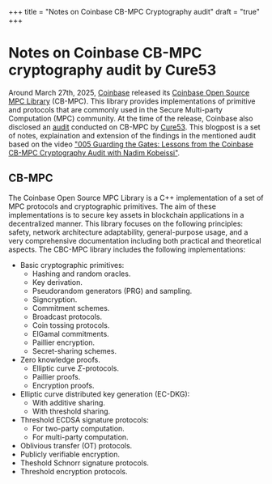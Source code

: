 +++
title = "Notes on Coinbase CB-MPC Cryptography audit"
draft = "true"
+++

# Notes on Coinbase CB-MPC cryptography audit by Cure53

Around March 27th, 2025, [Coinbase](https://www.coinbase.com) released its [Coinbase Open Source MPC Library](https://github.com/coinbase/cb-mpc) (CB-MPC). This library provides implementations of primitive and protocols that are commonly used in the Secure Multi-party Computation (MPC) community. At the time of the release, Coinbase also disclosed an [audit](https://github.com/coinbase/cb-mpc/blob/master/docs/cure53-audit.pdf) conducted on CB-MPC by [Cure53](https://cure53.de/). This blogpost is a set of notes, explaination and extension of the findings in the mentioned audit based on the video ["005 Guarding the Gates: Lessons from the Coinbase CB-MPC Cryptography Audit with Nadim Kobeissi"](https://youtu.be/2wR25jFgPSo).

## CB-MPC

The Coinbase Open Source MPC Library is a C++ implementation of a set of MPC protocols and cryptographic primitives. The aim of these implementations is to secure key assets in blockchain applications in a decentralized manner. This library focuses on the following principles: safety, network architecture adaptability, general-purpose usage, and a very comprehensive documentation including both practical and theoretical aspects. The CBC-MPC library includes the following implementations:

- Basic cryptographic primitives:
    - Hashing and random oracles.
    - Key derivation.
    - Pseudorandom generators (PRG) and sampling.
    - Signcryption.
    - Commitment schemes.
    - Broadcast protocols.
    - Coin tossing protocols.
    - ElGamal commitments.
    - Paillier encryption. 
    - Secret-sharing schemes.
- Zero knowledge proofs.
    - Elliptic curve $\Sigma$-protocols.
    - Paillier proofs.
    - Encryption proofs.
- Elliptic curve distributed key generation (EC-DKG):
    - With additive sharing.
    - With threshold sharing.
- Threshold ECDSA signature protocols:
    - For two-party computation.
    - For multi-party computation.
- Oblivious transfer (OT) protocols.
- Publicly verifiable encryption.
- Theshold Schnorr signature protocols.
- Threshold encryption protocols.



